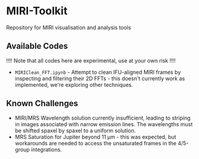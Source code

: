 # MIRI-Toolkit
Repository for MIRI visualisation and analysis tools

## Available Codes
!!!! Note that all codes here are experimental, use at your own risk !!!!

* `MIRIClean_FFT.ipynb` - Attempt to clean IFU-aligned MIRI frames by inspecting and filtering their 2D FFTs - this doesn't currently work as implemented, we're exploring other techniques.


## Known Challenges

* MIRI/MRS Wavelength solution currently insufficient, leading to striping in images associated with narrow emission lines.  The wavelengths must be shifted spaxel by spaxel to a uniform solution.
* MRS Saturation for Jupiter beyond 11 µm - this was expected, but workarounds are needed to access the unsaturated frames in the 4/5-group integrations.
